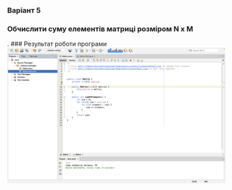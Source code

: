 ### Варіант 5
### Обчислити суму елементів матриці розміром N x M

. ### Результат роботи програми ![alt-текст](1.png "Текст заголовка логотипа 1")
